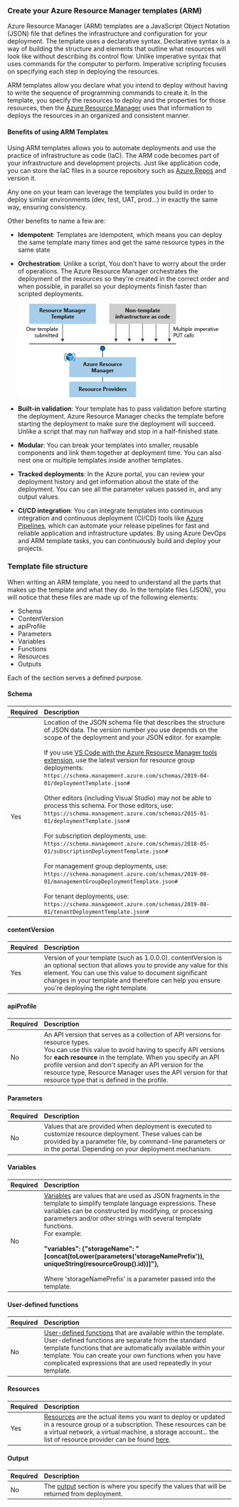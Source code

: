### Create your Azure Resource Manager templates (ARM)

Azure Resource Manager (ARM) templates are a JavaScript Object Notation (JSON) file that defines the infrastructure and configuration for your deployment. The template uses a declarative syntax. Declarative syntax is a way of building the structure and elements that outline what resources will look like without describing its control flow.  Unlike imperative syntax that uses commands for the computer to perform. Imperative scripting focuses on specifying each step in deploying the resources.

ARM templates allow you declare what you intend to deploy without having to write the sequence of programming commands to create it.  In the template, you specify the resources to deploy and the properties for those resources, then the [Azure Resource Manager](https://docs.microsoft.com/azure/azure-resource-manager/management/overview) uses that information to deploys the resources in an organized and consistent manner.

#### Benefits of using ARM Templates

Using ARM templates allows you to automate deployments and use the practice of infrastructure as code (IaC). The ARM code becomes part of your infrastructure and development projects. Just like application code, you can store the IaC files in a source repository such as [Azure Repos](https://azure.microsoft.com/services/devops/repos/) and version it.

Any one on your team can leverage the templates you build in order to deploy similar environments (dev, test, UAT, prod...) in exactly the same way, ensuring consistency.

Other benefits to name a few are:

- **Idempotent**: Templates are idempotent, which means you can deploy the same template many times and get the same resource types in the same state

- **Orchestration**: Unlike a script, You don't have to worry about the order of operations. The Azure Resource Manager orchestrates the deployment of the resources so they're created in the correct order and when possible, in parallel so your deployments finish faster than scripted  deployments.

    ![Template Processing](../media/template-processing.png)

- **Built-in validation**: Your template has to pass validation before starting the deployment. Azure Resource Manager checks the template before starting the deployment to make sure the deployment will succeed. Unlike a script that may run halfway and stop in a half-finished state.


- **Modular**: You can break your templates into smaller, reusable components and link them together at deployment time. You can also nest one or multiple templates inside another templates.

- **Tracked deployments**: In the Azure portal, you can review your deployment history and get information about the state of the deployment. You can see all the parameter values passed in, and any output values.

- **CI/CD integration**: You can integrate templates into continuous integration and continuous deployment (CI/CD) tools like [Azure Pipelines](https://azure.microsoft.com/services/devops/pipelines/), which can automate your release pipelines for fast and reliable application and infrastructure updates. By using Azure DevOps and ARM template tasks, you can continuously build and deploy your projects.


### Template file structure
When writing an ARM template, you need to understand all the parts that makes up the template and what they do. In the template files (JSON), you will notice that these files are made up of the following elements:

- Schema
- ContentVersion
- apiProfile
- Parameters
- Variables
- Functions
- Resources
- Outputs

Each of the section serves a defined purpose.

#### Schema
| Required | Description |
|:--- |:--- |
|Yes |Location of the JSON schema file that describes the structure of JSON data. The version number you use depends on the scope of the deployment and your JSON editor.  for example:<br><br>If you use [VS Code with the Azure Resource Manager tools extension](https://docs.microsoft.com/azure/azure-resource-manager/templates/use-vs-code-to-create-template), use the latest version for resource group deployments:<br>`https://schema.management.azure.com/schemas/2019-04-01/deploymentTemplate.json#`<br><br>Other editors (including Visual Studio) may not be able to process this schema. For those editors, use:<br>`https://schema.management.azure.com/schemas/2015-01-01/deploymentTemplate.json#`<br><br>For subscription deployments, use:<br>`https://schema.management.azure.com/schemas/2018-05-01/subscriptionDeploymentTemplate.json#`<br><br>For management group deployments, use:<br>`https://schema.management.azure.com/schemas/2019-08-01/managementGroupDeploymentTemplate.json#`<br><br>For tenant deployments, use:<br>`https://schema.management.azure.com/schemas/2019-08-01/tenantDeploymentTemplate.json#` |

#### contentVersion
| Required | Description |
|:--- |:--- |
|Yes |Version of your template (such as 1.0.0.0). contentVersion is an optional section that allows you to provide any value for this element. You can use this value to document significant changes in your template and therefore can help you ensure you're deploying the right template. |

#### apiProfile
| Required | Description |
|:--- |:--- |
|No | An API version that serves as a collection of API versions for resource types.<br>You can use this value to avoid having to specify API versions for **each resource** in the template. When you specify an API profile version and don't specify an API version for the resource type, Resource Manager uses the API version for that resource type that is defined in the profile. |
#### Parameters
| Required | Description |
|:--- |:--- |
|No |Values that are provided when deployment is executed to customize resource deployment.  These values can be provided by a parameter file, by command-line parameters or in the portal.  Depending on your deployment mechanism. |
#### Variables
| Required | Description |
|:--- |:--- |
|No |[Variables](https://docs.microsoft.com/azure/azure-resource-manager/templates/template-variables) are values that are used as JSON fragments in the template to simplify template language expressions. These variables can be constructed by modifying, or processing parameters and/or other strings with several template functions.<br>For example:<br><br>**"variables": {"storageName": "[concat(toLower(parameters('storageNamePrefix')), uniqueString(resourceGroup().id))]"},**<br><br>Where 'storageNamePrefix' is a parameter passed into the template. |
#### User-defined functions
| Required | Description |
|:--- |:--- |
|No |[User-defined functions](https://docs.microsoft.com/azure/azure-resource-manager/templates/template-user-defined-functions) that are available within the template. User-defined functions are separate from the standard template functions that are automatically available within your template. You can create your own functions when you have complicated expressions that are used repeatedly in your template. |
#### Resources
| Required | Description |
|:--- |:--- |
|Yes |[Resources](https://docs.microsoft.com/azure/azure-resource-manager/templates/template-syntax#resources) are the actual items you want to deploy or updated in a resource group or a subscription.  These resources can be a virtual network, a virtual machine, a storage account...  the list of resource provider can be found [here](https://docs.microsoft.com/azure/azure-resource-manager/management/azure-services-resource-providers). |

#### Output
| Required | Description |
|:--- |:--- |
|No |The [output](https://docs.microsoft.com/azure/azure-resource-manager/templates/template-syntax#outputs) section is where you specify the values that will be returned from deployment. |
